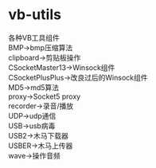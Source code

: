 # vb-utils
各种VB工具组件  
BMP->bmp压缩算法  
clipboard->剪贴板操作  
CSocketMaster13->Winsock组件  
CSocketPlusPlus->改良过后的Winsock组件  
MD5->md5算法  
proxy->Socket5 proxy  
recorder->录音/播放  
UDP->udp通信  
USB->usb病毒  
USB2->木马下载器  
USBER->木马上传器  
wave->操作音频  